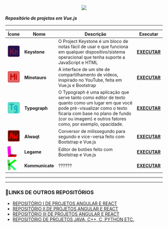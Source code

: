 <center>
    <img src="https://www.ideematic.com/wp-content/uploads/2018/05/logo-Vue-JS.png" width="150px"/>
</center>

***Repositório de projetos em Vue.js***
<hr/>

| Ícone | Nome | Descrição | Executar |
|--- |--- |--- |--- |
| <img src="https://raw.githubusercontent.com/Redwars22/Projetos-Vuejs/main/resx/keystone.png" width="70px"/> | **Keystone**| O Project Keystone é um bloco de notas fácil de usar e que funciona em qualquer dispositivo/sistema operacional que tenha suporte a JavaScript e HTML | **[EXECUTAR](https://keystone-a4baa.firebaseapp.com/?101608)** |
| <img src="https://raw.githubusercontent.com/Redwars22/Projetos-Vuejs/main/resx/minotauro.png" width="70px"/> | **Minotauro**| A interface de um site de compartilhamento de vídeos, inspirado no YouTube, feita em Vue.js e Bootstrap | **[EXECUTAR](https://project-mammoth.firebaseapp.com/?43591)** |
| <img src="https://raw.githubusercontent.com/Redwars22/Projetos-Vuejs/main/resx/typograph.png" width="70px"/> | **Typograph**| O Typograph é uma aplicação que serve tanto como editor de texto quanto como um lugar em que você pode pré-visualizar como o texto ficaria com base no plano de fundo (cor ou imagem) e outros fatores como, por exemplo, opacidade. | **[EXECUTAR](https://project-typograph.firebaseapp.com/?108005)** |
| <img src="https://raw.githubusercontent.com/Redwars22/Projetos-Vuejs/main/resx/alwaqt.png" width="70px"/> | **Alwaqt**| Conversor de milissegundo para segundo e vice-versa feito com Bootstrap e Vue.js | **[EXECUTAR](https://project-alwaqt.firebaseapp.com/?82418)** |
| <img src="https://raw.githubusercontent.com/Redwars22/Projetos-Vuejs/main/resx/legame.png" width="30px" height="35px"/> | **Legame**| Editor de botões feito com Bootstrap e Vue.js | **[EXECUTAR]()** |
| <img src="https://raw.githubusercontent.com/Redwars22/Projetos-Vuejs/main/resx/kommunicate.png" width="30px" height="35px"/> | **Kommunicate**| ?????? | **[EXECUTAR]()** |
<hr/>
<hr/>

### 🔗LINKS DE OUTROS REPOSITÓRIOS
- [REPOSITÓRIO I DE PROJETOS ANGULAR E REACT](https://github.com/Redwars22/Portfolio)
- [REPOSITÓRIO II DE PROJETOS ANGULAR E REACT](https://github.com/Redwars22/Projetos-Web-2)
- [REPOSITÓRIO III DE PROJETOS ANGULAR E REACT](https://github.com/Redwars22/Projetos-Web-3)
- [REPOSITÓRIO DE PROJETOS JAVA, C++, C, PYTHON ETC.](https://github.com/Redwars22/Projetos-C-Java-Cpp-Python)